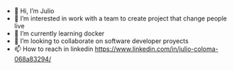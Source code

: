- 👋 Hi, I’m Julio
- 👀 I’m interested in work with a team to create project that change people live
- 🌱 I’m currently learning docker
- 💞️ I’m looking to collaborate on software developer proyects
- 📫 How to reach in linkedin
https://www.linkedin.com/in/julio-coloma-068a83294/
<!---
Zzero13/Zzero13 is a ✨ special ✨ repository because its `README.md` (this file) appears on your GitHub profile.
You can click the Preview link to take a look at your changes.
--->
